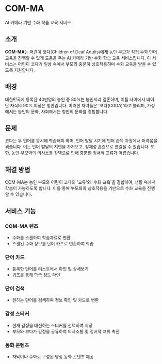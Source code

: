 # COM-MA

AI 카메라 기반 수화 학습 교육 서비스

## 소개

**COM-MA**는 어린이 코다(Children of Deaf Adults)에게 농인 부모가 직접 수화 언어 교육을 진행할 수 있게 도움을 주는 AI 카메라 기반 수화 학습 교육 서비스입니다. 이 서비스는 어린이 코다가 일상 속에서 부모와 충분히 상호작용하며 수화 교육을 받을 수 있도록 지원합니다.

## 배경

대한민국에 등록된 40만명의 농인 중 80%는 농인끼리 결혼하며, 이들 사이에서 태어난 자식의 90% 이상은 청인입니다. 이러한 자녀들은 '코다(CODA)'라고 불리며, 가정에서는 농인의 문화, 사회에서는 청인의 문화를 경험합니다.

## 문제

코다는 두 언어를 동시에 학습해야 하며, 언어 발달 시기에 언어 습득 과정에서 어려움을 겪습니다. 이는 언어 발달의 지연을 가져오고, 정체성 혼란으로 연결될 수 있습니다. 또한, 농인 부모와의 의사소통 장벽으로 인해 충분한 정서적 교류가 어렵습니다.

## 해결 방법

COM-MA는 농인 부모와 어린이 코다의 '교류'와 '수화 교육'을 결합하여, 생활 속에서 학습이 가능하도록 합니다. 이를 통해 부모와의 상호작용을 기반으로 수화 교육을 진행할 수 있습니다.

## 서비스 기능

### COM-MA 렌즈

- 수화를 스캔하여 학습자료로 변환
- 스캔된 수화 정보를 단어 카드로 변환하여 학습

### 단어 카드

- 등록한 단어를 리스트에서 확인 및 상세보기
- 퀴즈를 통해 학습 정도 확인

### 단어 검색

- 원하는 단어를 검색하여 정보 확인 및 카드로 변환

### 감정 스티커

- 현재 감정을 대신하는 스티커를 선택하여 저장
- 부모와 코다가 감정을 공유하여 의사소통 및 정서적 교류 촉진

### 동화 콘텐츠

- 자막이나 수화로 구성된 영상 동화 콘텐츠 제공

